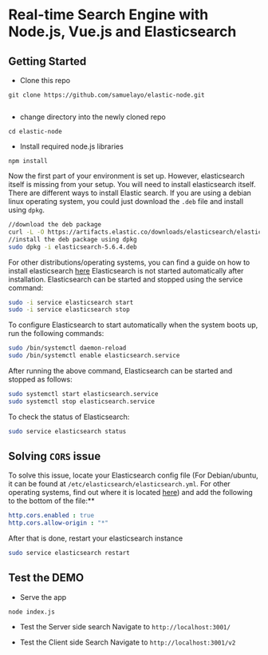 # Real-time Search Engine with Node.js, Vue.js and Elasticsearch

## Getting Started

- Clone this repo
```
git clone https://github.com/samuelayo/elastic-node.git


```
- change directory into the newly cloned repo
```
cd elastic-node
```
- Install required node.js libraries
```
npm install
```
Now the first part of your environment is set up. However, elasticsearch itself is missing from your setup. You will need to install elasticsearch itself. 
There are different ways to install Elastic search. If you are using a debian linux operating system, you could just download the `.deb` file and install using `dpkg`.
```bash
//download the deb package
curl -L -O https://artifacts.elastic.co/downloads/elasticsearch/elasticsearch-5.6.4.deb
//install the deb package using dpkg
sudo dpkg -i elasticsearch-5.6.4.deb
```
For other distributions/operating systems, you can find a guide on how to install elasticsearch [here](https://www.elastic.co/guide/en/elasticsearch/reference/current/_installation.html)
Elasticsearch is not started automatically after installation. Elasticsearch can be started and stopped using the service command:
```bash
sudo -i service elasticsearch start
sudo -i service elasticsearch stop
```
To configure Elasticsearch to start automatically when the system boots up, run the following commands:
```bash
sudo /bin/systemctl daemon-reload
sudo /bin/systemctl enable elasticsearch.service
```
After running the above command, Elasticsearch can be started and stopped as follows:
```bash
sudo systemctl start elasticsearch.service
sudo systemctl stop elasticsearch.service
```
To check the status of Elasticsearch:
```bash
sudo service elasticsearch status
```

##  Solving `CORS` issue 

To solve this issue, locate your Elasticsearch config file (For Debian/ubuntu, it can be found at `/etc/elasticsearch/elasticsearch.yml`. For other operating systems, find out where it is located [here](https://www.elastic.co/guide/en/elasticsearch/reference/current/settings.html)) and add the following to the bottom of the file:**
```yaml
http.cors.enabled : true
http.cors.allow-origin : "*"
```
After that is done, restart your elasticsearch instance
```bash
sudo service elasticsearch restart
```

## Test the DEMO

- Serve the app

```
node index.js
```

- Test the Server side search
Navigate to `http://localhost:3001/`

- Test the Client side Search
Navigate to `http://localhost:3001/v2`